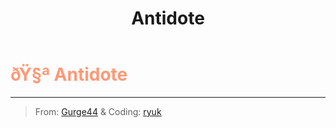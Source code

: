 ﻿---
lang: en-US
title: Antidote
prev: 
next: Avenger
---
# <font color=#ff9876>ðŸ§ª <b>Antidote</b></font> <Badge text="Mixed" type="tip" vertical="middle"/>
---

> From: [Gurge44](#) & Coding: [ryuk](#)


